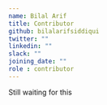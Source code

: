 ```yaml
---
name: Bilal Arif
title: Contributor
github: bilalarifsiddiqui
twitter: ""
linkedin: ""
slack: ""
joining_date: ""
role : contributor
---
```


Still waiting for this
